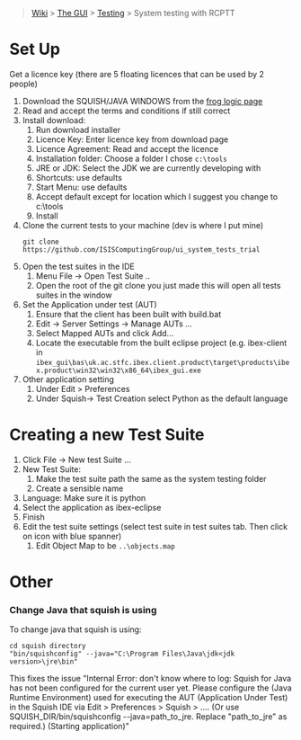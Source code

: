 > [Wiki](Home) > [The GUI](The-GUI) > [Testing](GUI-Testing) > System testing with RCPTT

# Set Up

Get a licence key (there are 5 floating licences that can be used by 2 people)

1. Download the SQUISH/JAVA WINDOWS from the [frog logic page](https://www.froglogic.com/squish/download/)
1. Read and accept the terms and conditions if still correct
1. Install download:
    1. Run download installer
    1. Licence Key: Enter licence key from download page
    1. Licence Agreement: Read and accept the licence
    1. Installation folder: Choose a folder I chose `c:\tools`
    1. JRE or JDK: Select the JDK we are currently developing with
    1. Shortcuts: use defaults
    1. Start Menu: use defaults
    1. Accept default except for location which I suggest you change to c:\tools
    1. Install
1. Clone the current tests to your machine (dev is where I put mine)
    ```
    git clone  https://github.com/ISISComputingGroup/ui_system_tests_trial
    ```
1. Open the test suites in the IDE
    1. Menu File -> Open Test Suite ..
    1. Open the root of the git clone you just made this will open all tests suites in the window
1. Set the Application under test (AUT)
    1. Ensure that the client has been built with build.bat
    1. Edit -> Server Settings -> Manage AUTs ...
    1. Select Mapped AUTs and click Add...
    1. Locate the executable from the built eclipse project (e.g. ibex-client in `ibex_gui\bas\uk.ac.stfc.ibex.client.product\target\products\ibex.product\win32\win32\x86_64\ibex_gui.exe`
1. Other application setting
    1. Under Edit > Preferences
    1. Under Squish-> Test Creation select Python as the default language

# Creating a new Test Suite

1. Click File -> New test Suite ...
1. New Test Suite:
    1. Make the test suite path the same as the system testing folder
    1. Create a sensible name
1. Language: Make sure it is python
1. Select the application as ibex-eclipse
1. Finish
1. Edit the test suite settings (select test suite in test suites tab. Then click on icon with blue spanner)
    1. Edit Object Map to be `..\objects.map`

# Other 

### Change Java that squish is using

To change java that squish is using:

    cd squish directory
    "bin/squishconfig" --java="C:\Program Files\Java\jdk<jdk version>\jre\bin"

This fixes the issue "Internal Error: don't know where to log: Squish for Java has not been configured for the current user yet. Please configure the (Java Runtime Environment) used for executing the AUT (Application Under Test) in the Squish IDE via Edit > Preferences > Squish > .... (Or use SQUISH_DIR/bin/squishconfig --java=path_to_jre. Replace "path_to_jre" as required.) (Starting application)"

